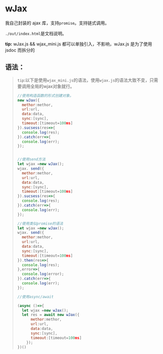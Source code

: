 # wJax

我自己封装的 ajax 库，支持`promise`。支持链式调用。

`./out/index.html`是文档说明。

**tip:** wJax.js && wjax_mini.js 都可以单独引入，不影响，wJax.js 是为了使用 jsdoc 而拆分的

## 语法：

> `tip`:以下是使用`wjax_mini.js`的语法，使用`wjax.js`的语法大致不变，只需要调用全局的wjax对象就行。
>
> ```js
> //使用构造函数的形式创建对象。
> new wJax({
>   methor:methor,
>   url:url,
>   data:data,
>   sync:[sync],
>   timeout:[timeout=100ms]
> }).sucsess(res=>{
>   console.log(res);
> }).catch(err=>{
>   console.log(err);
> });
> 
> 
> //使用send方法
> let wjax =new wJax();
> wjax. send({
>   methor:methor,
>   url:url,
>   data:data,
>   sync:[sync],
>   timeout:[timeout=100ms]
> }).sucsess(res=>{
>   console.log(res);
> }).catch(err=>{
>   console.log(err);
> });
> 
> //使用类似promise的语法
> let wjax =new wJax();
> wjax. send({
>   methor:methor,
>   url:url,
>   data:data,
>   sync:[sync],
>   timeout:[timeout=100ms]
> }).then(res=>{
>   console.log(res);
> },error=>{
> 	console.log(error);
> }).catch(err=>{
>   console.log(err);
> });
> 
> //使用async/await
> 
> (async ()=>{
>   let wjax =new wJax();
>   let res = await new wJax({
>       methor:methor,
>       url:url,
>       data:data,
>       sync:[sync],
>       timeout:[timeout=100ms]
>     });
> })()
> ```
